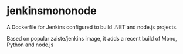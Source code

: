 # jenkinsmononode
A Dockerfile for Jenkins configured to build .NET and node.js projects.

Based on popular zaiste/jenkins image, it adds a recent build of Mono, Python and node.js
